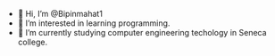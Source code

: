 - 👋 Hi, I’m @Bipinmahat1
- 👀 I’m interested in learning programming.
- 🌱 I’m currently studying computer engineering techology in Seneca college.
<!---
Bipinmahat1/Bipinmahat1 is a ✨ special ✨ repository because its `README.md` (this file) appears on your GitHub profile.
You can click the Preview link to take a look at your changes.
--->
